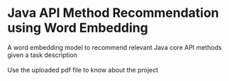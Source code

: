 # Java API Method Recommendation using Word Embedding
A word embedding model to recommend relevant Java core API methods given a task description
<br><br>
Use the uploaded pdf file to know about the project
